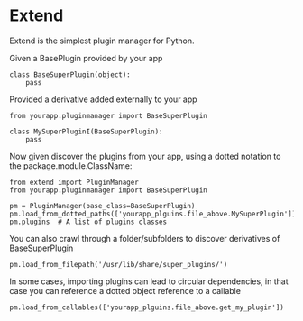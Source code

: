 # Extend

Extend is the simplest plugin manager for Python.

Given a BasePlugin provided by your app

    class BaseSuperPlugin(object):
        pass

Provided a derivative added externally to your app

    from yourapp.pluginmanager import BaseSuperPlugin

    class MySuperPluginI(BaseSuperPlugin):
        pass

Now given discover the plugins from your app, using a dotted notation to
the package.module.ClassName:

    from extend import PluginManager
    from yourapp.pluginmanager import BaseSuperPlugin

    pm = PluginManager(base_class=BaseSuperPlugin)
    pm.load_from_dotted_paths(['yourapp_plguins.file_above.MySuperPlugin'])
    pm.plugins  # A list of plugins classes

You can also crawl through a folder/subfolders to discover derivatives of
BaseSuperPlugin

    pm.load_from_filepath('/usr/lib/share/super_plugins/')

In some cases, importing plugins can lead to circular dependencies, in that
case you can reference a dotted object reference to a callable

    pm.load_from_callables(['yourapp_plguins.file_above.get_my_plugin'])
